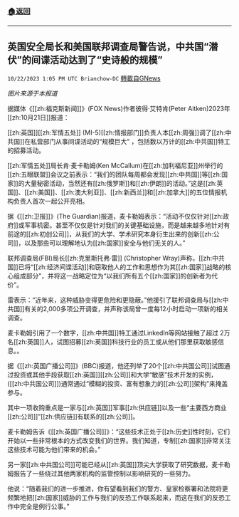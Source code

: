 ###  [:house:返回](README.md)
---


## 英国安全局长和美国联邦调查局警告说，中共国“潜伏”的间谍活动达到了“史诗般的规模”
`10/22/2023 1:05 PM UTC Brianchow-DC` [轉載自GNews](https://gnews.org/articles/1866285)

*图片来源于本报道*

据媒体《[[zh:福克斯新闻]]》(FOX News)作者彼得·艾特肯(Peter Aitken)2023年[[zh:10月21日]]报道：

[[zh:英国]][[zh:军情五处]] (MI-5)[[zh:情报部门]]负责人本[[zh:周强]]调了[[zh:中共国]]在私营部门从事间谍活动的“规模巨大” ，包括数以万计的[[zh:中共国]]特工的招募活动。

[[zh:军情五处]]局长肯·麦卡勒姆(Ken McCallum)在[[zh:加利福尼亚]]州举行的[[zh:五眼联盟]]会议之前表示：“我们的团队每周都会发现[[zh:中共国]]等[[zh:国家]]的大量秘密活动，当然还有[[zh:俄罗斯]]和[[zh:伊朗]]的活动。”这是[[zh:英国]]、[[zh:美国]]、[[zh:澳大利亚]]、[[zh:新西兰]]和[[zh:加拿大]]的五位情报机构负责人首次一起公开亮相。

据《[[zh:卫报]]》(The Guardian)报道，麦卡勒姆表示：“活动不仅仅针对[[zh:政府]]或军事机密。甚至不仅仅是针对我们的关键基础设施，而是越来越多地针对有前途的[[zh:初创公司]]，从我们的大学、学术研究本身衍生出来的创新[[zh:公司]]，以及那些可以理解地认为[[zh:国家]]安全与他们无关的人。”

联邦调查局(FBI)局长[[zh:克里斯托弗·雷]] (Christopher Wray)声称，[[zh:中共国]]已将“[[zh:经济间谍活动]]和窃取他人的工作和思想作为其[[zh:国家]]战略的核心组成部分”，并将这一战略定位为“以我们所有五个[[zh:国家]]的创新者为代价”。

雷表示：“近年来，这种威胁变得更危险和更隐蔽。”他援引了联邦调查局与[[zh:中共国]]有关的2,000多项公开调查，并声称该局曾一度每12小时启动一项新的相关调查。

麦卡勒姆引用了一个数字，[[zh:中共国]]特工通过LinkedIn等网站接触了超过 2万名[[zh:英国]]人，试图招募[[zh:英国]]科技行业的员工或从他们那里获取敏感信息。。

据《[[zh:英国广播公司]]》(BBC)报道，他还列举了20个[[zh:中共国公司]]试图通过投资或其他手段获取[[zh:英国]][[zh:公司]]和大学“敏感”技术开发的实例，([[zh:中共国公司]])通常通过“模糊的投资、富有想象力的[[zh:公司]]架构”来掩盖参与。

其中一项收购重点是一家与[[zh:英国]]军事[[zh:供应链]]以及一些“主要西方商业[[zh:公司]]”[[zh:供应链]]有联系的[[zh:公司]]。

麦卡勒姆告诉《[[zh:英国广播公司]]》：“这些技术正处于[[zh:历史]]性时刻，它们开始以一些非常根本的方式改变我们的世界。我们知道，专制[[zh:国家]]非常关注这些技术可能为他们带来的机会。”

另一家[[zh:中共国公司]]可能已经从[[zh:英国]]顶尖大学获取了研究数据，麦卡勒姆报告了一些绕过其他两家机构的监管控制以影响研究的一些努力。

他说：“随着我们的进一步推进，你有望看到我们的警方、皇家检察署和法院将更频繁地把[[zh:国家]]威胁的工作与我们的反恐工作联系起来，而这在我们的反恐工作中完全是例行公事。”
